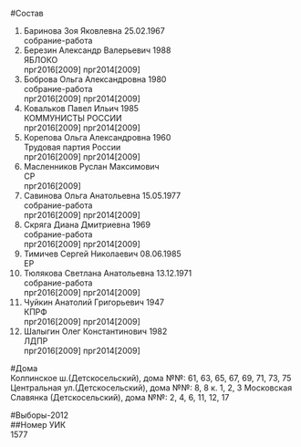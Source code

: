 #Состав  
1. Баринова Зоя Яковлевна 25.02.1967  
    собрание-работа  
2. Березин Александр Валерьевич 1988  
    ЯБЛОКО  
    прг2016[2009] прг2014[2009]  
3. Боброва Ольга Александровна 1980  
    собрание-работа  
    прг2016[2009] прг2014[2009]  
4. Ковальков Павел Ильич 1985  
    КОММУНИСТЫ РОССИИ  
    прг2016[2009] прг2014[2009]  
5. Корепова Ольга Александровна 1960  
    Трудовая партия России  
    прг2016[2009] прг2014[2009]  
6. Масленников Руслан Максимович  
    СР  
    прг2016[2009]  
7. Савинова Ольга Анатольевна 15.05.1977  
    собрание-работа  
    прг2016[2009] прг2014[2009]  
8. Скряга Диана Дмитриевна 1969  
    собрание-работа  
    прг2016[2009] прг2014[2009]  
9. Тимичев Сергей Николаевич 08.06.1985  
    ЕР  
10. Тюлякова Светлана Анатольевна 13.12.1971  
    собрание-работа  
    прг2016[2009] прг2014[2009]  
11. Чуйкин Анатолий Григорьевич 1947  
    КПРФ  
    прг2016[2009] прг2014[2009]  
12. Шалыгин Олег Константинович 1982  
    ЛДПР  
    прг2016[2009] прг2014[2009]  
  
#Дома  
Колпинское ш.(Детскосельский), дома №№: 61, 63, 65, 67, 69, 71, 73, 75 Центральная ул.(Детскосельский), дома №№: 8, 8 к. 1, 2, 3 Московская Славянка (Детскосельский), дома №№: 2, 4, 6, 11, 12, 17  
  
#Выборы-2012  
##Номер УИК  
1577  
